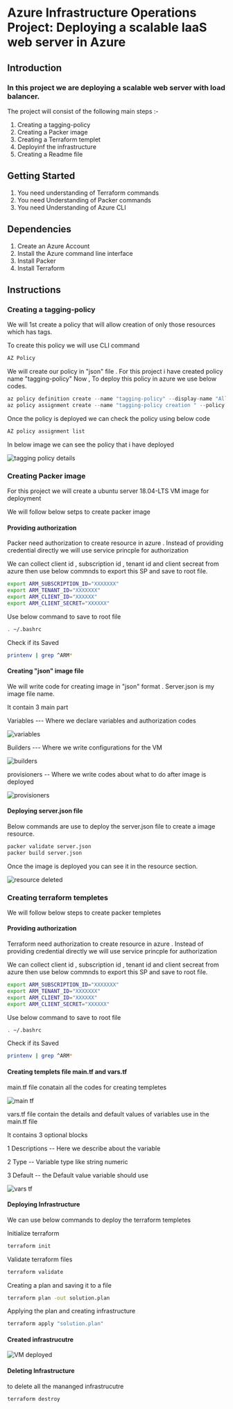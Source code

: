 # Azure Infrastructure Operations Project: Deploying a scalable IaaS web server in Azure

## Introduction

### In this project we are deploying a scalable web server with load balancer.

The project will consist of the following main steps :-

1. Creating a tagging-policy
2. Creating a Packer image
3. Creating a Terraform templet
4. Deployinf the infrastructure 
5. Creating a Readme file

## Getting Started 

1. You need understanding of Terraform commands
2. You need Understanding of Packer commands
3. You need Understanding of Azure CLI 

## Dependencies

1. Create an Azure Account
2. Install the Azure command line interface
3. Install Packer
4. Install Terraform

## Instructions 

### Creating a tagging-policy

We will 1st create a policy that will allow creation of only those resources which has tags.

To create this policy we will use CLI command 

```bash
AZ Policy 
```
We will create our policy in "json" file . For this project i have created policy name "tagging-policy"
Now , To deploy this policy in azure we use below codes.

```python
az policy definition create --name "tagging-policy" --display-name "Allow tagged resource creation " --description "this policy allow the creation of only tagged resources" --rules tagging-policy.json --mode Indexed
az policy assignment create --name "tagging-policy creation " --policy "tagging-policy"
```
Once the policy is deployed we can check the policy using below code

```bash
AZ policy assignment list
```

In below image we can see the policy that i have deployed

![tagging policy details](https://user-images.githubusercontent.com/104189782/188860168-adcfa52d-517d-4e30-9755-db96dea09738.png)

### Creating Packer image 

For this project we will create a ubuntu server 18.04-LTS VM image for deployment 

We will follow below setps to create packer image 

#### Providing authorization 

Packer need authorization to create resource in azure . Instead of providing credential directly we will use service princple for authorization

We can collect client id , subscription id , tenant id and client secreat from azure then use below commnds to export this SP and save to root file.

```bash
export ARM_SUBSCRIPTION_ID="XXXXXXX"
export ARM_TENANT_ID="XXXXXXX"
export ARM_CLIENT_ID="XXXXXX"
export ARM_CLIENT_SECRET="XXXXXX"
```
Use below command to save to root file 

```bash
. ~/.bashrc
```
Check if its Saved 

```bash
printenv | grep ^ARM*
```

#### Creating "json" image file 

We will write code for creating image in "json" format . Server.json is my image file name. 

It contain 3 main part 

Variables  --- Where we declare variables and authorization codes 

![variables ](https://user-images.githubusercontent.com/104189782/188865621-dc0fc6a7-7ceb-45e3-9577-7f4f26283fab.png)

Builders --- Where we write configurations for the VM

![builders](https://user-images.githubusercontent.com/104189782/188865575-d2ea3637-df03-4412-a764-3a03169c2117.png)

provisioners -- Where we write codes about what to do after image is deployed

![provisioners](https://user-images.githubusercontent.com/104189782/188865650-8896f05d-c646-4f44-bb2f-52d8d97386dc.png)


#### Deploying server.json  file 

Below commands are use to deploy the server.json file to create a image resource.

```bash
packer validate server.json
packer build server.json
```

Once the image is deployed you can see it in the resource section.

![resource deleted](https://user-images.githubusercontent.com/104189782/188866792-de95fb81-1a64-4b28-a0c7-a8ca1740ae79.png)

### Creating terraform templetes 

We will follow below steps to create packer templetes 

#### Providing authorization 

Terraform need authorization to create resource in azure . Instead of providing credential directly we will use service princple for authorization

We can collect client id , subscription id , tenant id and client secreat from azure then use below commnds to export this SP and save to root file.

```bash
export ARM_SUBSCRIPTION_ID="XXXXXXX"
export ARM_TENANT_ID="XXXXXXX"
export ARM_CLIENT_ID="XXXXXX"
export ARM_CLIENT_SECRET="XXXXXX"
```
Use below command to save to root file 

```bash
. ~/.bashrc
```
Check if its Saved 

```bash
printenv | grep ^ARM*
```

#### Creating templets file main.tf and vars.tf 

main.tf file conatain all the codes for creating templetes 

![main tf](https://user-images.githubusercontent.com/104189782/188868587-efc69978-caf9-4444-b496-bde257fe9810.png)

vars.tf file contain the details and default values of variables use in the main.tf file 

It contains 3 optional blocks 

1 Descriptions -- Here we describe about the variable 

2 Type -- Variable type like string numeric 

3 Default -- the Default value variable should use 

![vars tf](https://user-images.githubusercontent.com/104189782/188868619-b508c199-1568-4c7c-92a3-6ee6e2526f12.png)

#### Deploying Infrastructure 

We can use below commands to deploy the terraform templetes 

Initialize terraform

```bash
terraform init
```

Validate terraform files 

```bash
terraform validate
```

Creating a plan and saving it to a file 

```bash
terraform plan -out solution.plan
```
Applying the plan and creating infrastructure

```bash
terraform apply "solution.plan"
```

#### Created infrastrucutre 

![VM deployed](https://user-images.githubusercontent.com/104189782/188870926-0659865d-a1bd-44ff-829d-61ba4f36b5c0.png)



#### Deleting Infrastructure 

to delete all the mananged infrastrucutre 

```bash
terraform destroy
```


































